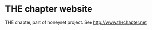 THE chapter website
===================

THE chapter, part of honeynet project.
See http://www.thechapter.net
